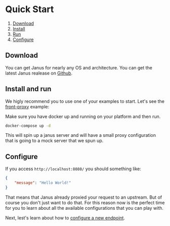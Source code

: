 # Quick Start

1. [Download](#download)
2. [Install](#install)
3. [Run](#run)
3. [Configure](#configure)

## Download

You can get Janus for nearly any OS and architecture. You can get the latest Janus realease on [Github](https://github.com/hellofresh/janus/releases).

## Install and run

We higly recommend you to use one of your examples to start. Let's see the [front-proxy](/examples/front-proxy) example:

Make sure you have docker up and running on your platform and then run.

```sh
docker-compose up -d
```

This will spin up a janus server and will have a small proxy configuration that is going to a mock server that we spun up.

## Configure

If you access `http://localhost:8080/` you should something like:

```json
{
    "message": "Hello World!"
}
```

That means that Janus already proxied your request to an upstream. But of course you don't just want to do that. For this reason
now is the perfect time for you to learn about all the available configurations that you can play with.

Next, lest's learn about how to [configure a new endpoint](create_definition.md).
